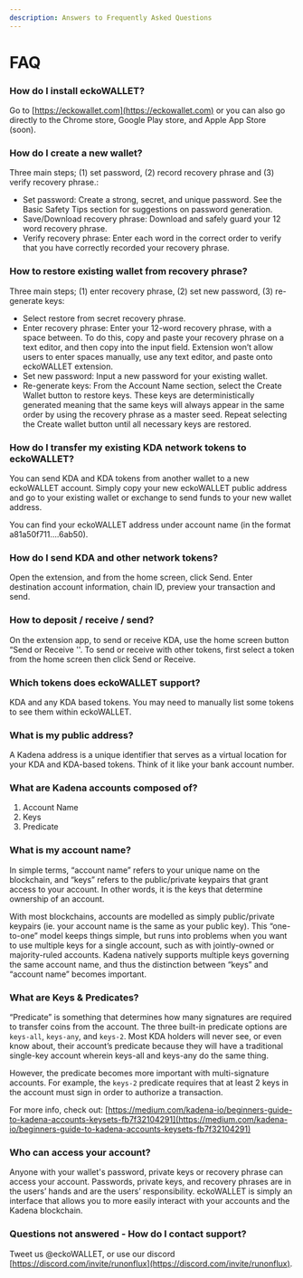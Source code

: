 ```yaml
---
description: Answers to Frequently Asked Questions
---
```


# FAQ

### How do I install eckoWALLET?

Go to [https://eckowallet.com](https://eckowallet.com) or you can also go directly to the Chrome store, Google Play store, and Apple App Store (soon).

### How do I create a new wallet?

Three main steps; (1) set password, (2) record recovery phrase and (3) verify recovery phrase.:

* Set password: Create a strong, secret, and unique password. See the Basic Safety Tips section for suggestions on password generation.
* Save/Download recovery phrase: Download and safely guard your 12 word recovery phrase.
* Verify recovery phrase: Enter each word in the correct order to verify that you have correctly recorded your recovery phrase.

### How to restore existing wallet from recovery phrase?

Three main steps; (1) enter recovery phrase, (2) set new password, (3) re-generate keys:

* Select restore from secret recovery phrase.
* Enter recovery phrase: Enter your 12-word recovery phrase, with a space between. To do this, copy and paste your recovery phrase on a text editor, and then copy into the input field. Extension won’t allow users to enter spaces manually, use any text editor, and paste onto eckoWALLET extension.
* Set new password: Input a new password for your existing wallet.
* Re-generate keys: From the Account Name section, select the Create Wallet button to restore keys. These keys are deterministically generated meaning that the same keys will always appear in the same order by using the recovery phrase as a master seed. Repeat selecting the Create wallet button until all necessary keys are restored.

### How do I transfer my existing KDA network tokens to eckoWALLET?

You can send KDA and KDA tokens from another wallet to a new eckoWALLET account. Simply copy your new eckoWALLET public address and go to your existing wallet or exchange to send funds to your new wallet address.

You can find your eckoWALLET address under account name (in the format a81a50f711….6ab50).

### How do I send KDA and other network tokens?

Open the extension, and from the home screen, click Send. Enter destination account information, chain ID, preview your transaction and send.

### How to deposit / receive / send?

On the extension app, to send or receive KDA, use the home screen button “Send or Receive ''. To send or receive with other tokens, first select a token from the home screen then click Send or Receive.

### Which tokens does eckoWALLET support?

KDA and any KDA based tokens. You may need to manually list some tokens to see them within eckoWALLET.

### What is my public address?

A Kadena address is a unique identifier that serves as a virtual location for your KDA and KDA-based tokens. Think of it like your bank account number.

### What are Kadena accounts composed of?

1. Account Name
2. Keys
3. Predicate

### What is my account name?

In simple terms, “account name” refers to your unique name on the blockchain, and “keys” refers to the public/private keypairs that grant access to your account. In other words, it is the keys that determine ownership of an account.

With most blockchains, accounts are modelled as simply public/private keypairs (ie. your account name is the same as your public key). This “one-to-one” model keeps things simple, but runs into problems when you want to use multiple keys for a single account, such as with jointly-owned or majority-ruled accounts. Kadena natively supports multiple keys governing the same account name, and thus the distinction between “keys” and “account name” becomes important.

### What are Keys & Predicates?

“Predicate” is something that determines how many signatures are required to transfer coins from the account. The three built-in predicate options are `keys-all`, `keys-any`, and `keys-2`. Most KDA holders will never see, or even know about, their account’s predicate because they will have a traditional single-key account wherein keys-all and keys-any do the same thing.

However, the predicate becomes more important with multi-signature accounts. For example, the `keys-2` predicate requires that at least 2 keys in the account must sign in order to authorize a transaction.

For more info, check out: [https://medium.com/kadena-io/beginners-guide-to-kadena-accounts-keysets-fb7f32104291](https://medium.com/kadena-io/beginners-guide-to-kadena-accounts-keysets-fb7f32104291)

### Who can access your account?

Anyone with your wallet's password, private keys or recovery phrase can access your account. Passwords, private keys, and recovery phrases are in the users’ hands and are the users’ responsibility. eckoWALLET is simply an interface that allows you to more easily interact with your accounts and the Kadena blockchain.

### Questions not answered - How do I contact support?

Tweet us @eckoWALLET, or use our discord [https://discord.com/invite/runonflux](https://discord.com/invite/runonflux).

